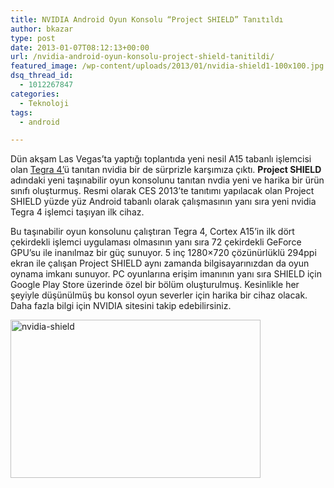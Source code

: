 ```yaml
---
title: NVIDIA Android Oyun Konsolu “Project SHIELD” Tanıtıldı
author: bkazar
type: post
date: 2013-01-07T08:12:13+00:00
url: /nvidia-android-oyun-konsolu-project-shield-tanitildi/
featured_image: /wp-content/uploads/2013/01/nvidia-shield1-100x100.jpg
dsq_thread_id:
  - 1012267847
categories:
  - Teknoloji
tags:
  - android

---
```

Dün akşam Las Vegas’ta yaptığı toplantıda yeni nesil A15 tabanlı işlemcisi olan [Tegra 4’][1]ü tanıtan nvidia bir de sürprizle karşımıza çıktı. **Project SHIELD** adındaki yeni taşınabilir oyun konsolunu tanıtan nvdia yeni ve harika bir ürün sınıfı oluşturmuş. Resmi olarak CES 2013’te tanıtımı yapılacak olan Project SHIELD yüzde yüz Android tabanlı olarak çalışmasının yanı sıra yeni nvidia Tegra 4 işlemci taşıyan ilk cihaz.

Bu taşınabilir oyun konsolunu çalıştıran Tegra 4, Cortex A15’in ilk dört çekirdekli işlemci uygulaması olmasının yanı sıra 72 çekirdekli GeForce GPU’su ile inanılmaz bir güç sunuyor. 5 inç 1280&#215;720 çözünürlüklü 294ppi ekran ile çalışan Project SHIELD aynı zamanda bilgisayarınızdan da oyun oynama imkanı sunuyor. PC oyunlarına erişim imanının yanı sıra SHIELD için Google Play Store üzerinde özel bir bölüm oluşturulmuş. Kesinlikle her şeyiyle düşünülmüş bu konsol oyun severler için harika bir cihaz olacak. Daha fazla bilgi için NVIDIA sitesini takip edebilirsiniz.

<img class="aligncenter size-large wp-image-10506" alt="nvidia-shield" src="https://www.murekkep.org/wp-content/uploads/2013/01/nvidia-shield1-400x253.jpg" width="400" height="253" srcset="https://www.murekkep.org/wp-content/uploads/2013/01/nvidia-shield1-400x253.jpg 400w, https://www.murekkep.org/wp-content/uploads/2013/01/nvidia-shield1-50x31.jpg 50w, https://www.murekkep.org/wp-content/uploads/2013/01/nvidia-shield1-125x79.jpg 125w, https://www.murekkep.org/wp-content/uploads/2013/01/nvidia-shield1-300x190.jpg 300w, https://www.murekkep.org/wp-content/uploads/2013/01/nvidia-shield1-481x305.jpg 481w, https://www.murekkep.org/wp-content/uploads/2013/01/nvidia-shield1.jpg 780w" sizes="(max-width: 400px) 100vw, 400px" />

 [1]: http://wp.me/p1eJph-2Jm